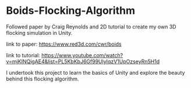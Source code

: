 # Boids-Flocking-Algorithm
Followed paper by Craig Reynolds and 2D tutorial to create my own 3D flocking simulation in Unity.


link to paper: https://www.red3d.com/cwr/boids 

link to tutorial: https://www.youtube.com/watch?v=mjKINQigAE4&list=PL5KbKbJ6Gf99UlyIqzV1UpOzseyRn5H1d


I undertook this project to learn the basics of Unity and explore the beauty behind this flocking algorithm.
